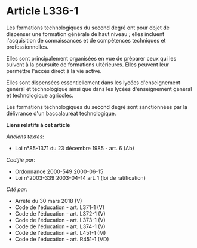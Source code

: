 # Article L336-1

Les formations technologiques du second degré ont pour objet de dispenser une formation générale de haut niveau ; elles
incluent l'acquisition de connaissances et de compétences techniques et professionnelles.

Elles sont principalement organisées en vue de préparer ceux qui les suivent à la poursuite de formations ultérieures. Elles
peuvent leur permettre l'accès direct à la vie active.

Elles sont dispensées essentiellement dans les lycées d'enseignement général et technologique ainsi que dans les lycées
d'enseignement général et technologique agricoles.

Les formations technologiques du second degré sont sanctionnées par la délivrance d'un baccalauréat technologique.

**Liens relatifs à cet article**

_Anciens textes_:

  - Loi n°85-1371 du 23 décembre 1985 - art. 6 (Ab)

_Codifié par_:

  - Ordonnance 2000-549 2000-06-15
  - Loi n°2003-339 2003-04-14 art. 1 (loi de ratification)

_Cité par_:

  - Arrêté du 30 mars 2018 (V)
  - Code de l'éducation - art. L371-1 (V)
  - Code de l'éducation - art. L372-1 (V)
  - Code de l'éducation - art. L373-1 (V)
  - Code de l'éducation - art. L374-1 (V)
  - Code de l'éducation - art. L451-1 (M)
  - Code de l'éducation - art. R451-1 (VD)
